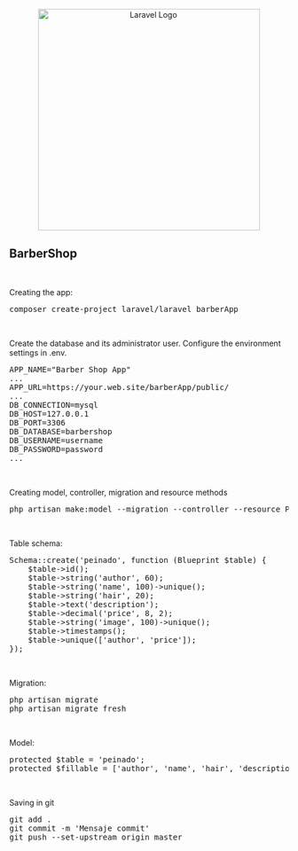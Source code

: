 <p align="center"><a href="https://laravel.com" target="_blank"><img src="https://raw.githubusercontent.com/laravel/art/master/logo-lockup/5%20SVG/2%20CMYK/1%20Full%20Color/laravel-logolockup-cmyk-red.svg" width="400" alt="Laravel Logo"></a></p>

## BarberShop
<br>
<p>Creating the app:</p>
<pre>composer create-project laravel/laravel barberApp</pre>

<br>
<p>Create the database and its administrator user. Configure the environment settings in .env.</p>
<pre>APP_NAME="Barber Shop App"
...
APP_URL=https://your.web.site/barberApp/public/
...
DB_CONNECTION=mysql
DB_HOST=127.0.0.1
DB_PORT=3306
DB_DATABASE=barbershop
DB_USERNAME=username
DB_PASSWORD=password
...</pre>

<br>
<p>Creating model, controller, migration and resource methods</p>
<pre>php artisan make:model --migration --controller --resource Peinado</pre>

<br>
<p>Table schema:</p>
<pre>Schema::create('peinado', function (Blueprint $table) {
    $table->id();
    $table->string('author', 60);
    $table->string('name', 100)->unique();
    $table->string('hair', 20);
    $table->text('description');
    $table->decimal('price', 8, 2);
    $table->string('image', 100)->unique();
    $table->timestamps();
    $table->unique(['author', 'price']);
});</pre>

<br>
<p>Migration:</p>
<pre>php artisan migrate
php artisan migrate fresh</pre>

<br>
<p>Model:</p>
<pre>protected $table = 'peinado';
protected $fillable = ['author', 'name', 'hair', 'description', 'price', 'image'];</pre>

<br>
<p>Saving in git</p>
<pre>git add .
git commit -m 'Mensaje commit'
git push --set-upstream origin master
</pre>